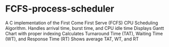 # FCFS-process-scheduler
A C implementation of the First Come First Serve (FCFS) CPU Scheduling Algorithm.  Handles arrival time, burst time, and CPU idle time  Displays Gantt Chart with proper indexing  Calculates Turnaround Time (TAT), Waiting Time (WT), and Response Time (RT)  Shows average TAT, WT, and RT

